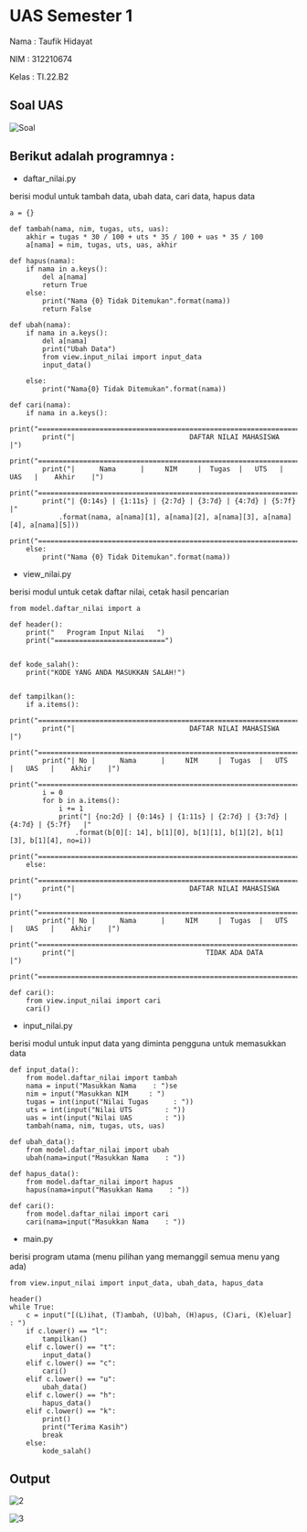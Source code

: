 # UAS Semester 1

Nama  : Taufik Hidayat

NIM   : 312210674

Kelas : TI.22.B2

## Soal UAS

![Soal](https://user-images.githubusercontent.com/115480692/210613432-4aec9f6e-bda3-42c5-8663-08226bb7442e.png)


## Berikut adalah programnya :

* daftar_nilai.py

berisi modul untuk tambah data, ubah data, cari data, hapus data

    a = {}

    def tambah(nama, nim, tugas, uts, uas):
        akhir = tugas * 30 / 100 + uts * 35 / 100 + uas * 35 / 100
        a[nama] = nim, tugas, uts, uas, akhir

    def hapus(nama):
        if nama in a.keys():
            del a[nama]
            return True
        else:
            print("Nama {0} Tidak Ditemukan".format(nama))
            return False

    def ubah(nama):
        if nama in a.keys():
            del a[nama]
            print("Ubah Data")
            from view.input_nilai import input_data
            input_data()

        else:
            print("Nama{0} Tidak Ditemukan".format(nama))

    def cari(nama):
        if nama in a.keys():
            print("=================================================================================")
            print("|                            DAFTAR NILAI MAHASISWA                             |")
            print("=================================================================================")
            print("|      Nama      |     NIM     |  Tugas  |   UTS   |   UAS   |    Akhir    |")
            print("=================================================================================")
            print("| {0:14s} | {1:11s} | {2:7d} | {3:7d} | {4:7d} | {5:7f}   |"
                .format(nama, a[nama][1], a[nama][2], a[nama][3], a[nama][4], a[nama][5]))
            print("=================================================================================")
        else:
            print("Nama {0} Tidak Ditemukan".format(nama))
        
        
* view_nilai.py
 
berisi modul untuk cetak daftar nilai, cetak hasil pencarian 

    from model.daftar_nilai import a

    def header():
        print("   Program Input Nilai   ")
        print("===========================")


    def kode_salah():
        print("KODE YANG ANDA MASUKKAN SALAH!")


    def tampilkan():
        if a.items():
            print("=================================================================================")
            print("|                            DAFTAR NILAI MAHASISWA                             |")
            print("=================================================================================")
            print("| No |      Nama      |     NIM     |  Tugas  |   UTS   |   UAS   |    Akhir    |")
            print("=================================================================================")
            i = 0
            for b in a.items():
                i += 1
                print("| {no:2d} | {0:14s} | {1:11s} | {2:7d} | {3:7d} | {4:7d} | {5:7f}   |"
                    .format(b[0][: 14], b[1][0], b[1][1], b[1][2], b[1][3], b[1][4], no=i))
                print("=================================================================================")
        else:
            print("=================================================================================")
            print("|                            DAFTAR NILAI MAHASISWA                             |")
            print("=================================================================================")
            print("| No |      Nama      |     NIM     |  Tugas  |   UTS   |   UAS   |    Akhir    |")
            print("=================================================================================")
            print("|                                TIDAK ADA DATA                                 |")
            print("=================================================================================")

    def cari():
        from view.input_nilai import cari
        cari()
    
    
* input_nilai.py

berisi modul untuk input data yang diminta pengguna untuk memasukkan data

    def input_data():
        from model.daftar_nilai import tambah
        nama = input("Masukkan Nama    : ")se
        nim = input("Masukkan NIM     : ")
        tugas = int(input("Nilai Tugas      : "))
        uts = int(input("Nilai UTS        : "))
        uas = int(input("Nilai UAS        : "))
        tambah(nama, nim, tugas, uts, uas)

    def ubah_data():
        from model.daftar_nilai import ubah
        ubah(nama=input("Masukkan Nama    : "))

    def hapus_data():
        from model.daftar_nilai import hapus
        hapus(nama=input("Masukkan Nama    : "))

    def cari():
        from model.daftar_nilai import cari
        cari(nama=input("Masukkan Nama    : "))
    
    
* main.py

berisi program utama (menu pilihan yang memanggil semua menu yang ada)

    from view.input_nilai import input_data, ubah_data, hapus_data

    header()
    while True:
        c = input("[(L)ihat, (T)ambah, (U)bah, (H)apus, (C)ari, (K)eluar] : ")
        if c.lower() == "l":
            tampilkan()
        elif c.lower() == "t":
            input_data()
        elif c.lower() == "c":
            cari()
        elif c.lower() == "u":
            ubah_data()
        elif c.lower() == "h":
            hapus_data()
        elif c.lower() == "k":
            print()
            print("Terima Kasih")
            break
        else:
            kode_salah()
            
            
            
            
## Output

![2](https://user-images.githubusercontent.com/115480692/210620394-29b1b630-2214-4902-b6de-963bab54b108.png)



![3](https://user-images.githubusercontent.com/115480692/210620428-65a1cf32-df04-474e-86b6-74a92de19fda.png)


